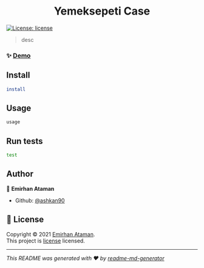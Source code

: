 <h1 align="center">Yemeksepeti Case</h1>
<p>
  <a href="license_url" target="_blank">
    <img alt="License: license" src="https://img.shields.io/badge/License-license-yellow.svg" />
  </a>
</p>

> desc

### ✨ [Demo](https://ys-project.herokuapp.com/)

## Install

```sh
install
```

## Usage

```sh
usage
```

## Run tests

```sh
test
```

## Author

👤 **Emirhan Ataman**

* Github: [@ashkan90](https://github.com/ashkan90)


## 📝 License

Copyright © 2021 [Emirhan Ataman](https://github.com/ashkan90). <br />
This project is [license](license_url) licensed.

***
_This README was generated with ❤️ by [readme-md-generator](https://github.com/kefranabg/readme-md-generator)_